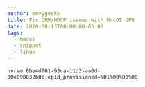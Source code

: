 ```yaml
---
author: envygeeks
title: Fix DRM/HDCP issues with MacOS GPU
date: 2020-08-13T00:00:00-05:00
tags:
  - macos
  - snippet
  - linux
---
```


```shell
nvram 8be4df61-93ca-11d2-aa0d-00e098032b8c:epid_provisioned=%01%00%00%00
```
